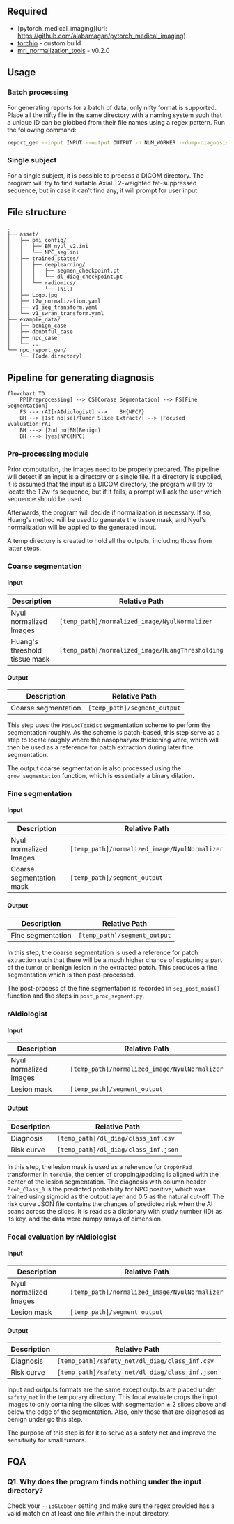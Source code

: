 ## Required 

* [pytorch_medical_imaging](url: https://github.com/alabamagan/pytorch_medical_imaging)
* [torchio](url:https://github.com/alabamagan/torchio) - custom build
* [mri_normalization_tools](url:https://github.com/alabamagan/mri_normalization_tools/tree/v0.2.0) - v0.2.0

## Usage

### Batch processing

For generating reports for a batch of data, only nifty format is supported. Place all the nifty file in the same directory with a naming system such that a unique ID can be globbed from their file names using a regex pattern. Run the following command:

```bash
report_gen --input INPUT --output OUTPUT -n NUM_WORKER --dump-diagnosis OUTPUT_CSV --idGlobber ID_GLOBBER [--idlist IDLIST|--verbose|--keep-data|---keep-log|--skip-exist]
```

### Single subject

For a single subject, it is possible to process a DICOM directory. The program will try to find suitable Axial T2-weighted fat-suppressed sequence, but in case it can't find any, it will prompt for user input. 

## File structure

```
.
├── asset/
│   ├── pmi_config/
│   │   ├── BM_nyul_v2.ini
│   │   └── NPC_seg.ini
│   ├── trained_states/
│   │   ├── deeplearning/
│   │   │   ├── segmen_checkpoint.pt
│   │   │   └── dl_diag_checkpoint.pt
│   │   └── radiomics/
│   │       └── (Nil)
│   ├── Logo.jpg
│   ├── t2w_normalization.yaml
│   ├── v1_seg_transform.yaml
│   └── v1_swran_transform.yaml
├── example_data/
│   ├── benign_case
│   ├── doubtful_case
│   ├── npc_case
│   └── ...
└── npc_report_gen/
    └── (Code directory)
```

## Pipeline for generating diagnosis

```mermaid
flowchart TD
	PP[Preprocessing] --> CS[Corase Segmentation] --> FS[Fine Segmentation]
	FS --> rAI[rAIdiologist] -->	BH{NPC?}
	BH --> |1st no|se[/Tumor Slice Extract/] --> |Focused Evaluation|rAI
	BH ---> |2nd no|BN(Benign)
	BH ---> |yes|NPC(NPC)
```

### Pre-processing module

Prior computation, the images need to be properly prepared. The pipeline will detect if an input is a directory or a single file. If a directory is supplied, it is assumed that the input is a DICOM directory, the program will try to locate the T2w-fs sequence, but if it fails, a prompt will ask the user which sequence should be used.

Afterwards, the program will decide if normalization is necessary. If so, Huang's method will be used to generate the tissue mask, and Nyul's normalization will be applied to the generated input.

A temp directory is created to hold all the outputs, including those from latter steps.

### Coarse segmentation

#### Input


| Description                   | Relative Path                                    |
| ------------------------------- | -------------------------------------------------- |
| Nyul normalized Images        | `[temp_path]/normalized_image/NyulNormalizer`    |
| Huang's threshold tissue mask | `[temp_path]/normalized_image/HuangThresholding` |

#### Output


| Description         | Relative Path                |
| --------------------- | ------------------------------ |
| Coarse segmentation | `[temp_path]/segment_output` |

This step uses the `PosLocTexHist` segmentation scheme to perform the segmentation roughly. As the scheme is patch-based, this step serve as a step to locate roughly where the nasopharynx thickening were, which will then be used as a reference for patch extraction during later fine segmentation.

The output coarse segmentation is also processed using the `grow_segmentation` function, which is essentially a binary dilation.

### Fine segmentation

#### Input


| Description              | Relative Path                                 |
| -------------------------- | ----------------------------------------------- |
| Nyul normalized Images   | `[temp_path]/normalized_image/NyulNormalizer` |
| Coarse segmentation mask | `[temp_path]/segment_output`                  |

#### Output


| Description       | Relative Path                |
| ------------------- | ------------------------------ |
| Fine segmentation | `[temp_path]/segment_output` |

In this step, the coarse segmentation is used a reference for patch extraction such that there will be a much higher chance of capturing a part of the tumor or benign lesion in the extracted patch. This produces a fine segmentation which is then post-processed.

The post-process of the fine segmentation is recorded in `seg_post_main()` function and the steps in `post_proc_segment.py`.

### rAIdiologist

#### Input

| Description            | Relative Path                                 |
| ---------------------- | --------------------------------------------- |
| Nyul normalized Images | `[temp_path]/normalized_image/NyulNormalizer` |
| Lesion mask            | `[temp_path]/segment_output`                  |

#### Output


| Description | Relative Path                        |
| ----------- | ------------------------------------ |
| Diagnosis   | `[temp_path]/dl_diag/class_inf.csv`  |
| Risk curve  | `[temp_path]/dl_diag/class_inf.json` |

In this step, the lesion mask is used as a reference for `CropOrPad` transformer in `torchio`, the center of cropping/padding is aligned with the center of the lesion segmentation. The diagnosis with column header `Prob_Class_0` is the predicted probability for NPC positive, which was trained using sigmoid as the output layer and 0.5 as the natural cut-off. The risk curve JSON file contains the changes of predicted risk when the AI scans across the slices. It is read as a dictionary with study number (ID) as its key, and the data were numpy arrays of dimension.

### Focal evaluation by rAIdiologist

#### Input

| Description            | Relative Path                                 |
| ---------------------- | --------------------------------------------- |
| Nyul normalized Images | `[temp_path]/normalized_image/NyulNormalizer` |
| Lesion mask            | `[temp_path]/segment_output`                  |

#### Output


| Description | Relative Path                                   |
| ----------- | ----------------------------------------------- |
| Diagnosis   | `[temp_path]/safety_net/dl_diag/class_inf.csv`  |
| Risk curve  | `[temp_path]/safety_net/dl_diag/class_inf.json` |

Input and outputs formats are the same except outputs are placed under `safety_net` in the temporary directory. This focal evaluate crops the input images to only containing the slices with segmentation ± 2 slices above and below the edge of the segmentation. Also, only those that are diagnosed as benign under go this step. 

The purpose of this step is for it to serve as a safety net and improve the sensitivity for small tumors. 

## FQA

### Q1. Why does the program finds nothing under the input directory?

Check your `--idGlobber` setting and make sure the regex provided has a valid match on at least one file within the input directory.

